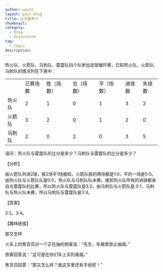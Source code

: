 ```yaml
---
author: upare
layout: post-blog
title: 比分是多少
thumbnail:
category:
  - blog
  - brainstorm
tag:
  - logic
description: 
---
```

热火队、火箭队、马刺队、雷霆队四个队参加足球循环赛，已知热火队、火箭队、马刺队的情况列在下表中：

<table><tr><td></td><td>已赛场数</td><td>胜（场数）</td><td>负（场数）</td><td>平（场数）</td><td>进球数</td><td>失球数</td></tr><tr><td>热火队</td><td>2</td><td>1</td><td>0</td><td>1</td><td>3</td><td>2</td></tr><tr><td>火箭队</td><td>3</td><td>2</td><td>0</td><td>1</td><td>2</td><td>0</td></tr><tr><td>马刺队</td><td>2</td><td>0</td><td>2</td><td>0</td><td>3</td><td>5</td></tr></table>

请问：热火队与雷霆队的比分是多少？马刺队与雷霆队的比分是多少？

【分析】

由火箭队共进2球，胜2场平1场推知，火箭队胜的两场都是1:0，平的一场是0:0。由热火队与火箭队队是0:0，热火队与马刺队队未赛，推知热火队所有的进球都来自与雷霆队的比赛，所以热火队与雷霆队是3:2。由马刺队与火箭队是 0:1，马刺队与热火队未赛，所以马刺队与雷霆队是3:4。

【答案】

3:2。3:4。

【趣味链接】

那又怎样

火车上的售货员对一个正在抽的旅客说：“先生，车厢里禁止抽烟。”

旅客回答说：“这可是在你们车上买的香烟。”

售货员回答：“那又怎么样？我这车里还有手纸呢！”